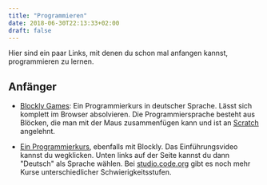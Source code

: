 ```yaml
---
title: "Programmieren"
date: 2018-06-30T22:13:33+02:00
draft: false
---
```


Hier sind ein paar Links, mit denen du schon mal anfangen kannst, programmieren zu lernen.

<!--more-->

## Anfänger

+ <a href="https://blockly-games.appspot.com/?lang=de" target="_blank">Blockly
  Games</a>: Ein Programmierkurs in deutscher Sprache. Lässt sich
  komplett im Browser absolvieren. Die Programmiersprache besteht aus
  Blöcken, die man mit der Maus zusammenfügen kann und ist an <a
  href="https://de.wikipedia.org/wiki/Scratch_(Programmiersprache)"
  target="_blank">Scratch</a> angelehnt.
  
+ <a href="https://studio.code.org/s/course2/stage/3/puzzle/1"
  target="_blank">Ein Programmierkurs</a>, ebenfalls mit Blockly. Das
  Einführungsvideo kannst du wegklicken. Unten links auf der Seite
  kannst du dann "Deutsch" als Sprache wählen. Bei <a
  href="https://studio.code.org" target="_blank">studio.code.org</a>
  gibt es noch mehr Kurse unterschiedlicher Schwierigkeitsstufen.



